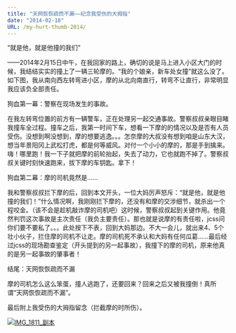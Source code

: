 ```yaml
---
title: "天网恢恢疏而不漏——纪念我受伤的大拇指"
date: "2014-02-18"
URL: /my-hurt-thumb-2014/
---
```


“就是他，就是他撞的我们”

——2014年2月15日中午，在我回家的路上，确切的说是马上进入小区大门的时候，我结结实实的撞上了一辆三轮摩的。“我的个娘亲，新车处女撞”就这么没了。如下图，我从南向西左转弯进小区，摩的从北向南直行，转弯不让直行，非常明显我应该负全部责任。

狗血第一幕：警察在现场发生的事故。

在我左转弯位置的前方有一辆警车，正在处理另一起交通事故。警察叔叔亲眼目睹我撞车全过程。撞车之后，我第一时间下车，想看一下摩的的情况以及是否有人员受伤。没想到啊没想到，摩的想要逃逸。。。怎奈摩的大叔没有想到咱是山东大汉，想当年景阳冈上武松打虎，都是何等威风。对付一个小小的摩的，那是手到擒来。嗨！哪里跑！我一下子就把摩的前轮抬起，失去了动力，它也就跑不掉了。警察叔叔关键时刻快速跑来，拔下摩的车钥匙。拿下！

狗血第二幕：摩的司机竟然是……

我和警察叔叔拦下摩的后，回到本文开头，一位大妈厉声怒斥：“就是他，就是他撞的我们！”什么情况啊，我刚刚拦下摩的，还没有和摩的交涉细节，就杀出一个程咬金。（该不会是趁机敲诈摩的司机吧）这时候，警察叔叔起到关键作用。他竟然判罚这次事故是主次责任（我负主要责任）。那也就是说摩的有责任啦，jcss问你们要不要私了。。。此处按下不表，回到大妈那边。不大一会儿，就出来4、5个壮小伙子，拦住摩的司机不让走。摩的司机死不承认和大妈有任何瓜葛……最后经过jcss的现场勘查鉴定（开头提到的另一起事故），我撞下的摩的司机，原来他真的是另一起事故的肇事者！

结尾：天网恢恢疏而不漏

摩的司机怎么这么笨蛋，撞人逃跑了，还要回来？回来之后又被我撞倒！真所谓“天网恢恢疏而不漏”。

最后附上我受伤的大拇指留念（拦截摩的时所伤）。

[![IMG_1811_副本](/wp-content/uploads/2014/02/IMG_1811_副本.jpg)](/wp-content/uploads/2014/02/IMG_1811_副本.jpg)
